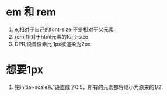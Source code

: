 # em 和 rem
 1. e,相对于自己的font-size,不是相对于父元素
 2. rem,相对于html元素的font-size
 3. DPR,设备像素比,1px被渲染为2px

# 想要1px
 1. <meta name="viewport" content="width=device-width, initial-scale=0.5" />
    把initial-scale从1设置成了0.5，所有的元素都将缩小为原来的1/2